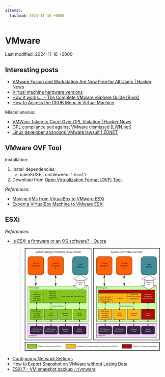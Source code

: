 ```yaml
---
sitemap:
  lastmod: 2024-11-16 +0000
---
```


# VMware

Last modified: 2024-11-16 +0000

## Interesting posts

- [VMware Fusion and Workstation Are Now Free for All Users \| Hacker News](https://news.ycombinator.com/item?id=42111314)
- [Virtual machine hardware versions](https://knowledge.broadcom.com/external/article?legacyId=1003746)
- [How it works&#x2026; - The Complete VMware vSphere Guide [Book]](https://www.oreilly.com/library/view/the-complete-vmware/9781838985752/635bef33-d46b-4e11-9b99-6301be7d3969.xhtml)
- [How to Access the GRUB Menu in Virtual Machine](https://itsfoss.com/access-grub-virtual-machine/)

Miscellaneous:

- [VMWare Taken to Court Over GPL Violation \| Hacker News](https://news.ycombinator.com/item?id=9151799)
- [GPL compliance suit against VMware dismissed [LWN.net]](https://lwn.net/Articles/696936/)
- [Linux developer abandons VMware lawsuit \| ZDNET](https://www.zdnet.com/article/linux-developer-abandons-vmware-lawsuit/)

## VMware OVF Tool

Installation:

1. Install dependencies:
   - openSUSE Tumbleweed: `libnsl1`
2. Download from [Open Virtualization Format (OVF) Tool](https://developer.broadcom.com/tools/open-virtualization-format-ovf-tool/latest).

*References*:

- [Moving VMs from VirtualBox to VMware ESXi](https://cbalfour.github.io/2016-08-17-moving-vms-from-virtualbox-to-vmware-esxi/)
- [Export a VirtualBox Machine to VMware ESXi](http://www.baconapplications.com/export-a-virtualbox-machine-to-vmware/)

## ESXi

*References*:

- [Is ESXi a firmware or an OS software? - Quora](https://www.quora.com/Is-ESXi-a-firmware-or-an-OS-software)
  > ![ESXi](attachments/VMware/ESXi.png)
- [Configuring Network Settings](https://docs.vmware.com/en/VMware-vSphere/8.0/vsphere-esxi-installation/GUID-26F3BC88-DAD8-43E7-9EA0-160054954506.html)
- [How to Export Snapshot on VMware without Losing Data](https://www.ubackup.com/enterprise-backup/export-snapshot-vmware.html)
- [ESXi 7 - VM snapshot backup : r/vmware](https://www.reddit.com/r/vmware/comments/1d78jqd/esxi_7_vm_snapshot_backup/)
